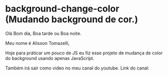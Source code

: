 # background-change-color (Mudando background de cor.)

Olá Bom dia, Boa tarde ou Boa noite. 

Meu nome é Alisson Tomazelli, 

Hoje para práticar um pouco de JS eu fiz esse projeto de mudança de color do background usando apenas JavaScript. 

Também irá sair como video no meu canal do youtube. 
Link do canal: 
